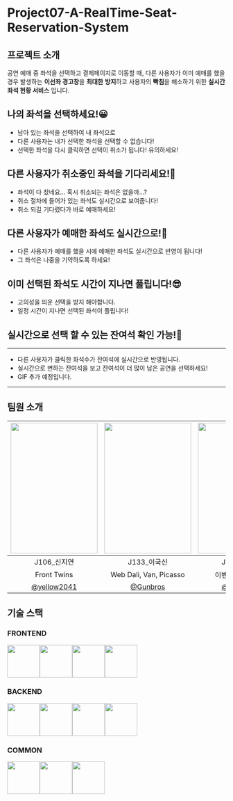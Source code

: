 # Project07-A-RealTime-Seat-Reservation-System

## 프로젝트 소개

 공연 예매 중 좌석을 선택하고 결제페이지로 이동할 때, 다른 사용자가 이미 예매를 했을 경우 발생하는 **이선좌 경고창**을 **최대한** **방지**하고 사용자의 **빡침**을 해소하기 위한 **실시간 좌석 현황 서비스** 입니다.

## 나의 좌석을 선택하세요!😀

- 남아 있는 좌석을 선택하여 내 좌석으로
- 다른 사용자는 내가 선택한 좌석을 선택할 수 없습니다!
- 선택한 좌석을 다시 클릭하면 선택이 취소가 됩니다! 유의하세요!

## 다른 사용자가 취소중인 좌석을 기다리세요!👀

- 좌석이 다 찼네요... 혹시 취소되는 좌석은 없을까...?
- 취소 절차에 들어가 있는 좌석도 실시간으로 보여줍니다!
- 취소 되길 기다렸다가 바로 예매하세요!

## 다른 사용자가 예매한 좌석도 실시간으로!🤩

- 다른 사용자가 예매를 했을 시에 예매한 좌석도 실시간으로 반영이 됩니다!
- 그 좌석은 나중을 기약하도록 하세요!

## 이미 선택된 좌석도 시간이 지나면 풀립니다!😎

- 고의성을 띄운 선택을 방지 해야합니다.
- 일정 시간이 지나면 선택된 좌석이 풀립니다!

## 실시간으로 선택 할 수 있는 잔여석 확인 가능!🧐

---

- 다른 사용자가 클릭한 좌석수가 잔여석에 실시간으로 반영됩니다.
- 실시간으로 변하는 잔여석을 보고 잔여석이 더 많이 남은 공연을 선택하세요!
- GIF 추가 예정입니다.

---

## 팀원 소개

|<img src="https://i.imgur.com/BJIBkDS.jpg" width="200" height="300">|<img src="https://i.imgur.com/TNISaTE.jpg" width="200" height="300">|<img src="https://i.imgur.com/DTzGrEY.jpg" width="200" height="300">| 
|:---:|:---:|:---:|
|J106_신지연|J133_이국신|J143_이석현|
|Front Twins|Web Dali, Van, Picasso|이벤트 이니에스타|
|[@yellow2041](https://github.com/yellow2041)|[@Gunbros](https://github.com/Gunbros)|[@sukstar76](https://github.com/sukstar76)|

## 기술 스택

### FRONTEND
<img src= "https://jeonghwan-kim.github.io/static/c5453a21722fae5121a6cd6acb30a2ce/96e86/react-logo.png" width="75" height="75"><img src= "https://media.vlpt.us/post-images/head/14266970-a54c-11e9-9edc-15837886d3a7/material-ui-logo.svg" width="75" height="75"><img src= "https://redux.js.org/img/redux-logo-landscape.png" width="75" height="75"><img src= "https://images-wixmp-ed30a86b8c4ca887773594c2.wixmp.com/i/38763f08-9a9a-4823-a70d-f8a0b1c5405f/d54alet-d3bd2a0a-023e-4731-a1d9-5dbbf3489638.png" width="75" height="75">
### BACKEND
<img src= "https://upload.wikimedia.org/wikipedia/commons/thumb/d/d9/Node.js_logo.svg/1200px-Node.js_logo.svg.png" width="75" height="75"><img src= "https://upload.wikimedia.org/wikipedia/en/thumb/6/6b/Redis_Logo.svg/1200px-Redis_Logo.svg.png" width="75" height="75"><img src= "https://cdn.rancher.com/wp-content/uploads/2016/01/26001728/mongodb-logo-300x208.png" width="75" height="75"><img src= "https://miro.medium.com/max/812/0*xAADmPJN52Yy6XJV.jpg" width="75" height="75">
### COMMON
<img src= "https://upload.wikimedia.org/wikipedia/commons/thumb/4/4c/Typescript_logo_2020.svg/1200px-Typescript_logo_2020.svg.png" width="75" height="75"><img src= "https://user-images.githubusercontent.com/841294/53402609-b97a2180-39ba-11e9-8100-812bab86357c.png" width="75" height="75"><img src= "https://twenty-tech.com/wp-content/uploads/2019/01/logo-2.png" width="75" height="75">


